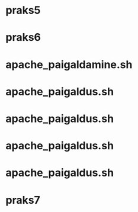 # praks5
# praks6
# apache_paigaldamine.sh
# apache_paigaldus.sh
# apache_paigaldus.sh
# apache_paigaldus.sh
# apache_paigaldus.sh
# praks7
